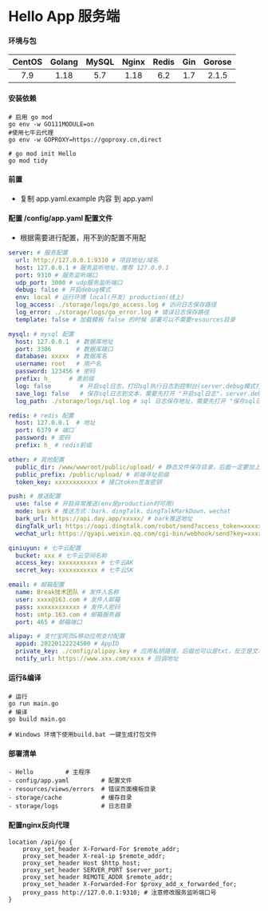 # Hello App 服务端

#### 环境与包
| CentOS | Golang | MySQL | Nginx | Redis |  Gin  |  Gorose  |
|:------:|:------:| :---: | :---: | :---: | :---: | :------: |
|   7.9  |  1.18  |  5.7  | 1.18  |  6.2  |  1.7  |  2.1.5   |

#### 安装依赖

```shell
# 启用 go mod
go env -w GO111MODULE=on
#使用七牛云代理
go env -w GOPROXY=https://goproxy.cn,direct

# go mod init Hello
go mod tidy
```

#### 前置

- 复制 app.yaml.example 内容 到 app.yaml

#### 配置 /config/app.yaml 配置文件
- 根据需要进行配置，用不到的配置不用配
```yaml
server: # 服务配置
  url: http://127.0.0.1:9310 # 项目地址/域名
  host: 127.0.0.1 # 服务监听地址，推荐 127.0.0.1
  port: 9310 # 服务监听端口
  udp_port: 3000 # udp服务监听端口
  debug: false # 开启debug模式
  env: local # 运行环境 local(开发) production(线上)
  log_access: ./storage/logs/go_access.log # 访问日志保存路径
  log_error: ./storage/logs/go_error.log # 错误日志保存路径
  template: false # 加载模板 false 的时候 部署可以不需要resources目录

mysql: # mysql 配置
  host: 127.0.0.1  # 数据库地址
  port: 3306       # 数据库端口
  database: xxxxx  # 数据库名
  username: root   # 用户名
  password: 123456 # 密码
  prefix: h_     # 表前缀
  log: false        # 开启sql日志，打印sql执行日志到控制台(server.debug模式打开的时候才会输出到控制台)
  save_log: false   # 保存sql日志到文本，需要先打开 "开启sql日志"，server.debug模式关闭的时候照样可以写入到文件
  log_path: ./storage/logs/sql.log # sql 日志保存地址，需要先打开 "保存sql日志到文本"

redis: # redis 配置
  host: 127.0.0.1  # 地址
  port: 6379 # 端口`
  password: # 密码
  prefix: h_ # redis前缀

other: # 其他配置
  public_dir: /www/wwwroot/public/upload/ # 静态文件保存目录，后面一定要加上 / ,其中 /www/wwwroot 是nginx的静态资源目录
  public_prefix: /public/upload/ # 前端寻址前缀
  token_key: xxxxxxxxxxxx # 接口token签发密钥

push: # 推送配置
  use: false # 开启异常推送(env是production时可用)
  mode: bark # 推送方式：bark、dingTalk、dingTalkMarkDown、wechat
  bark_url: https://api.day.app/xxxxx/ # bark推送地址
  dingTalk_url: https://oapi.dingtalk.com/robot/send?access_token=xxxxxxx # 钉钉推送地址
  wechat_url: https://qyapi.weixin.qq.com/cgi-bin/webhook/send?key=xxxxxxxx # 企业微信推送地址

qiniuyun: # 七牛云配置
  bucket: xxx # 七牛云空间名称
  access_key: xxxxxxxxxxx # 七牛云AK
  secret_key: xxxxxxxxxxx # 七牛云SK

email: # 邮箱配置
  name: Break技术团队 # 发件人名称
  user: xxxx@163.com # 发件人邮箱
  pass: xxxxxxxxxxxx # 发件人密码
  host: smtp.163.com # 邮箱服务器
  port: 465 # 邮箱端口

alipay: # 支付宝网页&移动应用支付配置
  appid: 20220122224500 # AppID
  private_key: ./config/alipay.key # 应用私钥路径，后缀也可以是txt，反正是文本就行
  notify_url: https://www.xxx.com/xxxx # 回调地址
```

#### 运行&编译
```shell script
# 运行
go run main.go
# 编译
go build main.go

# Windows 环境下使用build.bat 一键生成打包文件
```

#### 部署清单
```shell script
- Hello         # 主程序
- config/app.yaml         # 配置文件
- resources/views/errors  # 错误页面模板目录
- storage/cache           # 缓存目录
- storage/logs            # 日志目录
```

#### 配置nginx反向代理
```shell script
location /api/go {
    proxy_set_header X-Forward-For $remote_addr;
    proxy_set_header X-real-ip $remote_addr;
    proxy_set_header Host $http_host;
    proxy_set_header SERVER_PORT $server_port;
    proxy_set_header REMOTE_ADDR $remote_addr;
    proxy_set_header X-Forwarded-For $proxy_add_x_forwarded_for;
    proxy_pass http://127.0.0.1:9310; # 注意修改服务监听端口号
}
```